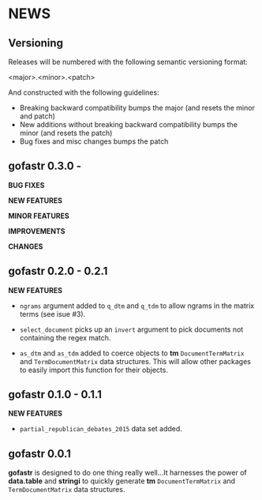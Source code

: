 NEWS
====

Versioning
----------

Releases will be numbered with the following semantic versioning format:

&lt;major&gt;.&lt;minor&gt;.&lt;patch&gt;

And constructed with the following guidelines:

* Breaking backward compatibility bumps the major (and resets the minor
  and patch)
* New additions without breaking backward compatibility bumps the minor
  (and resets the patch)
* Bug fixes and misc changes bumps the patch



gofastr 0.3.0 -
----------------------------------------------------------------

**BUG FIXES**

**NEW FEATURES**

**MINOR FEATURES**

**IMPROVEMENTS**

**CHANGES**



gofastr 0.2.0 - 0.2.1
----------------------------------------------------------------

**NEW FEATURES**

* `ngrams` argument added to `q_dtm` and `q_tdm` to allow ngrams in the matrix
  terms (see isue #3).

* `select_document` picks up an `invert` argument to pick documents not
  containing the regex match.

* `as_dtm` and `as_tdm` added to coerce objects to **tm** `DocumentTermMatrix`
  and `TermDocumentMatrix` data structures.  This will allow other packages to
  easily import this function for their objects.




gofastr 0.1.0 - 0.1.1
----------------------------------------------------------------

**NEW FEATURES**

* `partial_republican_debates_2015` data set added.


gofastr 0.0.1
----------------------------------------------------------------

**gofastr** is designed to do one thing really well...It harnesses the power of **data.table** and **stringi** to quickly generate **tm** `DocumentTermMatrix` and `TermDocumentMatrix` data structures.

